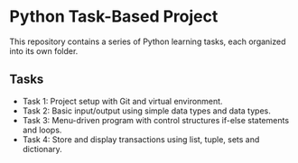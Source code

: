 # Python Task-Based Project

This repository contains a series of Python learning tasks, each organized into its own folder.

## Tasks
- Task 1: Project setup with Git and virtual environment.
- Task 2: Basic input/output using simple data types and data types.
- Task 3: Menu-driven program with control structures if-else statements and loops.
- Task 4: Store and display transactions using list, tuple, sets and dictionary.
